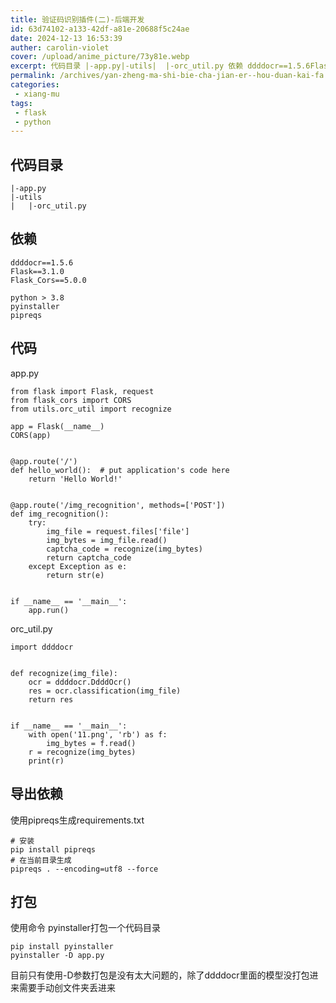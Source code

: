 ```yaml
---
title: 验证码识别插件(二)-后端开发
id: 63d74102-a133-42df-a81e-20688f5c24ae
date: 2024-12-13 16:53:39
auther: carolin-violet
cover: /upload/anime_picture/73y81e.webp
excerpt: 代码目录 |-app.py|-utils|	|-orc_util.py 依赖 ddddocr==1.5.6Flask==3.1.0Flask_Cors==5.0.0python > 3.8pyinstallerpipreqs 代码 app.py from flask import F
permalink: /archives/yan-zheng-ma-shi-bie-cha-jian-er--hou-duan-kai-fa
categories:
 - xiang-mu
tags: 
 - flask
 - python
---
```


## 代码目录

    |-app.py
    |-utils
    |	|-orc_util.py

## 依赖

    ddddocr==1.5.6
    Flask==3.1.0
    Flask_Cors==5.0.0
    
    python > 3.8
    pyinstaller
    pipreqs 

## 代码

app.py

    from flask import Flask, request
    from flask_cors import CORS
    from utils.orc_util import recognize
    
    app = Flask(__name__)
    CORS(app)
    
    
    @app.route('/')
    def hello_world():  # put application's code here
        return 'Hello World!'
    
    
    @app.route('/img_recognition', methods=['POST'])
    def img_recognition():
        try:
            img_file = request.files['file']
            img_bytes = img_file.read()
            captcha_code = recognize(img_bytes)
            return captcha_code
        except Exception as e:
            return str(e)
    
    
    if __name__ == '__main__':
        app.run()
    

orc\_util.py

    import ddddocr
    
    
    def recognize(img_file):
        ocr = ddddocr.DdddOcr()
        res = ocr.classification(img_file)
        return res
    
    
    if __name__ == '__main__':
        with open('11.png', 'rb') as f:
            img_bytes = f.read()
        r = recognize(img_bytes)
        print(r)
    

## 导出依赖

使用pipreqs生成requirements.txt

    # 安装
    pip install pipreqs
    # 在当前目录生成
    pipreqs . --encoding=utf8 --force

## 打包

使用命令 pyinstaller打包一个代码目录

    pip install pyinstaller 
    pyinstaller -D app.py 

目前只有使用-D参数打包是没有太大问题的，除了ddddocr里面的模型没打包进来需要手动创文件夹丢进来